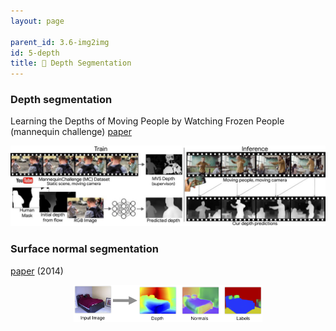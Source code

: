 ```yaml
---
layout: page

parent_id: 3.6-img2img
id: 5-depth
title: 🦯 Depth Segmentation
---
```



### Depth segmentation

Learning the Depths of Moving People by Watching Frozen People (mannequin challenge) [paper](https://arxiv.org/abs/1904.11111)

<p align="center"><img src="img/depth.jpg"/></p>



### Surface normal segmentation

[paper](https://arxiv.org/abs/1411.4958) (2014)

<p align="center"><img width="60%" src="img/surface_normal.png" /></p>


